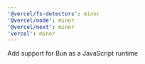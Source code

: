 ```yaml
---
'@vercel/fs-detectors': minor
'@vercel/node': minor
'@vercel/next': minor
'vercel': minor
---
```


Add support for Bun as a JavaScript runtime
